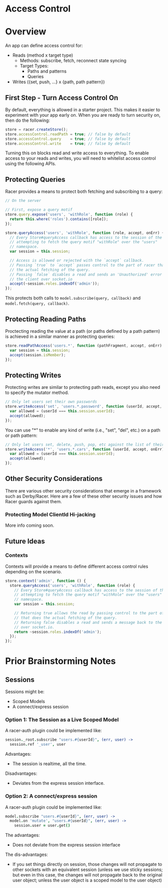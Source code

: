 Access Control
===============

# Overview

An app can define access control for:

- Reads (method x target type)
  - Methods: subscribe, fetch, reconnect state syncing
  - Target Types:
    - Paths and patterns
    - Queries
- Writes ({set, push, ...} x {path, path pattern})

## First Step - Turn Access Control On

By default, everything is allowed in a starter project. This makes it easier to
experiment with your app early on. When you are ready to turn security on, then
do the following:

```javascript
store = racer.createStore();
store.accessControl.readPath = true; // false by default
store.accessControl.query    = true; // false by default
store.accessControl.write    = true; // false by default
```

Turning this on blocks read and write access to everything. To enable access to
your reads and writes, you will need to whitelist access control using the
following APIs.

## Protecting Queries

Racer provides a means to protect both fetching and subscribing to a query:

```javascript
// On the server

// First, expose a query motif
store.query.expose('users', 'withRole', function (role) {
  return this.where('roles').contains([role]);
});

store.queryAccess('users', 'withRole', function (role, accept, onErr) {
  // Every Store#queryAccess callback has access to the session of the client
  // attempting to fetch the query motif "withRole" over the "users"
  // namespace.
  var session = this.session;

  // Access is allowed or rejected with the `accept` callback.
  // Passing `true` to `accept` passes control to the part of racer that does
  // the actual fetching of the query.
  // Passing `false` disables a read and sends an 'Unauthorized' error back to
  // the client over socket.io
  accept(~session.roles.indexOf('admin'));
});
```

This protects both calls to `model.subscribe(query, callback)` and
`model.fetch(query, callback)`.

## Protecting Reading Paths

Proctecting reading the value at a path (or paths defined by a path pattern) is
achieved in a similar manner as protecting queries:

```javascript
store.readPathAccess('users.*', function (pathFragment, accept, onErr) {
  var session = this.session;
  accept(session.isMember);
});
```

## Protecting Writes

Protecting writes are similar to protecting path reads, except you also need to
specify the mutator method.

```javascript
// Only let users set their own passwords
store.writeAccess('set', 'users.*.password', function (userId, accept, onErr) {
  var allowed = (userId === this.session.userId);
  accept(allowed);
});
```

You can use "*" to enable any kind of write (i.e., "set", "del", etc.) on a
path or path pattern:

```javascript
// Only let users set, delete, push, pop, etc against the list of their cars
store.writeAccess('*', 'users.*.cars', function (userId, accept, onErr) {
  var allowed = (userId === this.session.userId);
  accept(allowed);
});
```

## Other Security Considerations

There are various other security considerations that emerge in a framework such
as Derby/Racer. Here are a few of these other security issues and how Racer
guards against them.

### Protecting Model ClientId Hi-jacking

More info coming soon.

## Future Ideas

### Contexts

Contexts will provide a means to define different access control rules
depending on the scenario.

```javascript
store.context('admin', function () {
  store.queryAccess('users', 'withRole', function (role) {
    // Every Store#queryAccess callback has access to the session of the client
    // attempting to fetch the query motif "withRole" over the "users"
    // namespace.
    var session = this.session;

    // Returning true allows the read by passing control to the part of racer
    // that does the actual fetching of the query.
    // Returning false disables a read and sends a message back to the client
    // over socket.io.
    return ~session.roles.indexOf('admin');
  });
});
```

# Prior Brainstorming Notes

## Sessions

Sessions might be:

- Scoped Models
- A connect/express session

### Option 1: The Session as a Live Scoped Model

A racer-auth plugin could be implemented like:

```coffee
session._root.subscribe "users.#{userId}", (err, user) ->
  session.ref '_user', user
```

Advantages:

- The session is realtime, all the time.

Disadvantages:

- Deviates from the express session interface.

### Option 2: A connect/express session

A racer-auth plugin could be implemented like:

```coffee
model.subscribe "users.#{userId}", (err, user) ->
  model.on 'mutate', "users.#{userId}", (err, user) ->
    session.user = user.get()
```

The advantages:

- Does not deviate from the express session interface

The dis-advantages:

- If you set things directly on session, those changes will not propagate to
  other sockets with an equivalent session (unless we use sticky sessions; but
  even in this case, the changes will not propagate back to the original user
  object; unless the user object is a scoped model to the user object)


